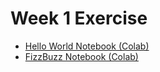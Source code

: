 # Week 1 Exercise
- [Hello World Notebook (Colab)](https://colab.research.google.com/drive/1Bw5DWWBTCS4Wzj3wq2xHUp7va6yC6kPg?usp=sharing#)
- [FizzBuzz Notebook (Colab)](https://drive.google.com/file/d/1VMY29yjMuyxsSzD2g0y73HSf2FhYwR-A/view?usp=sharing)